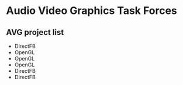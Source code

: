 # Audio Video Graphics Task Forces
## AVG project list
* DirectFB
* OpenGL
* OpenGL
* OpenGL
* DirectFB
* DirectFB
